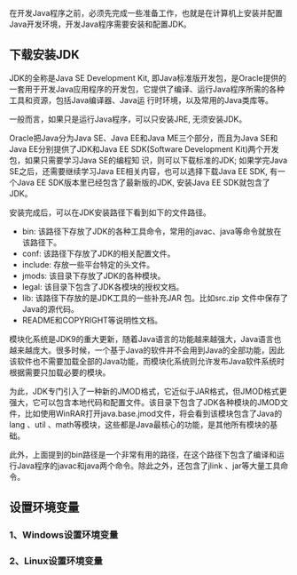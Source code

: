 在开发Java程序之前，必须先完成一些准备工作，也就是在计算机上安装并配置Java开发环境，开发Java程序需要安装和配置JDK。

## 下载安装JDK
JDK的全称是Java SE Development Kit, 即Java标准版开发包，是Oracle提供的一套用于开发Java应用程序的开发包，它提供了编译、运行Java程序所需的各种工具和资源，包括Java编译器、Java运
行时环境，以及常用的Java类库等。

一般而言，如果只是运行Java程序，可以只安装JRE, 无须安装JDK。

Oracle把Java分为Java SE、Java EE和Java ME三个部分，而且为Java SE和Java EE分别提供了JDK和Java EE SDK(Software Development Kit)两个开发包，如果只需要学习Java SE的编程知
识，则可以下载标准的JDK; 如果学完Java SE之后，还需要继续学习Java EE相关内容，也可以选择下载Java EE SDK, 有一个Java EE SDK版本里已经包含了最新版的JDK, 安装Java EE SDK就包含了JDK。

安装完成后，可以在JDK安装路径下看到如下的文件路径。
- bin: 该路径下存放了JDK的各种工具命令，常用的javac、java等命令就放在该路径下。
- conf: 该路径下存放了JDK的相关配置文件。
- include: 存放一些平台特定的头文件。
- jmods: 该目录下存放了JDK的各种模块。
- legal: 该目录下包含了JDK各模块的授权文档。
- lib: 该路径下存放的是JDK工具的一些补充JAR 包。比如src.zip 文件中保存了Java的源代码。
- README和COPYRIGHT等说明性文档。

模块化系统是JDK9的重大更新，随着Java语言的功能越来越强大，Java语言也越来越庞大。很多时候，一个基于Java的软件并不会用到Java的全部功能，因此该软件也不需要加载全部的Java功能，而模块化系统则允许发布Java软件系统时根据需要只加载必要的模块。

为此，JDK专门引入了一种新的JMOD格式，它近似于JAR格式，但JMOD格式更强大，它可以包含本地代码和配置文件。该目录下包含了JDK各种模块的JMOD文件，比如使用WinRAR打开java.base.jmod文件，将会看到该模块包含了Java的lang 、util 、math等模块，这些都是Java最核心的功能，是其他所有模块的基础。

此外，上面提到的bin路径是一个非常有用的路径，在这个路径下包含了编译和运行Java程序的javac和java两个命令。除此之外，还包含了jlink 、jar等大量工具命令。

## 设置环境变量


### 1、Windows设置环境变量

### 2、Linux设置环境变量
